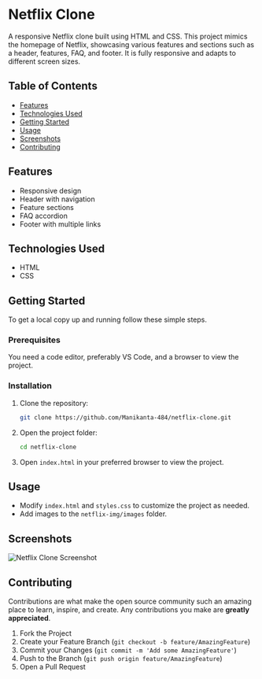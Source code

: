 # Netflix Clone

A responsive Netflix clone built using HTML and CSS. This project mimics the homepage of Netflix, showcasing various features and sections such as a header, features, FAQ, and footer. It is fully responsive and adapts to different screen sizes.

## Table of Contents

- [Features](#features)
- [Technologies Used](#technologies-used)
- [Getting Started](#getting-started)
- [Usage](#usage)
- [Screenshots](#screenshots)
- [Contributing](#contributing)

## Features

- Responsive design
- Header with navigation
- Feature sections
- FAQ accordion
- Footer with multiple links

## Technologies Used

- HTML
- CSS

## Getting Started

To get a local copy up and running follow these simple steps.

### Prerequisites

You need a code editor, preferably VS Code, and a browser to view the project.

### Installation

1. Clone the repository:
    ```sh
    git clone https://github.com/Manikanta-484/netflix-clone.git
    ```
2. Open the project folder:
    ```sh
    cd netflix-clone
    ```
3. Open `index.html` in your preferred browser to view the project.

## Usage

- Modify `index.html` and `styles.css` to customize the project as needed.
- Add images to the `netflix-img/images` folder.

## Screenshots

![Netflix Clone Screenshot](N-screenshot.pnd)

## Contributing

Contributions are what make the open source community such an amazing place to learn, inspire, and create. Any contributions you make are **greatly appreciated**.

1. Fork the Project
2. Create your Feature Branch (`git checkout -b feature/AmazingFeature`)
3. Commit your Changes (`git commit -m 'Add some AmazingFeature'`)
4. Push to the Branch (`git push origin feature/AmazingFeature`)
5. Open a Pull Request
